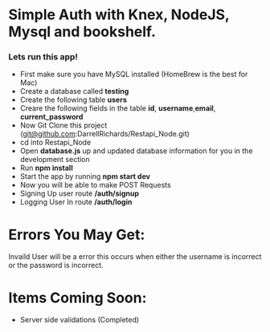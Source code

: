 # Simple Auth with Knex, NodeJS, Mysql and bookshelf.
### Lets run this app!
* First make sure you have MySQL installed (HomeBrew is the best for Mac)
* Create a database called **testing**
* Create the following table **users**
* Creare the following fields in the table **id**, **username**,**email**, **current_password**
* Now Git Clone this project (git@github.com:DarrellRichards/Restapi_Node.git)
* cd into Restapi_Node
* Open **database.js** up and updated database information for you in the development section
* Run **npm install**
* Start the app by running **npm start dev**
* Now you will be able to make POST Requests
* Signing Up user route **/auth/signup**
* Logging User In route **/auth/login**


# Errors You May Get:
Invaild User will be a error this occurs when either the username is incorrect or the password is incorrect.

# Items Coming Soon: 
* Server side validations (Completed)